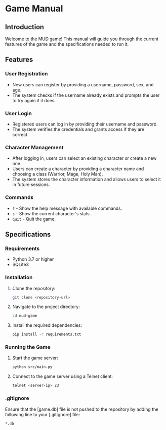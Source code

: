# Game Manual

## Introduction

Welcome to the MUD game! This manual will guide you through the current features of the game and the specifications needed to run it.

## Features

### User Registration

- New users can register by providing a username, password, sex, and age.
- The system checks if the username already exists and prompts the user to try again if it does.

### User Login

- Registered users can log in by providing their username and password.
- The system verifies the credentials and grants access if they are correct.

### Character Management

- After logging in, users can select an existing character or create a new one.
- Users can create a character by providing a character name and choosing a class (Warrior, Mage, Holy Man).
- The system stores the character information and allows users to select it in future sessions.

### Commands

- `?` - Show the help message with available commands.
- `s` - Show the current character's stats.
- `quit` - Quit the game.

## Specifications

### Requirements

- Python 3.7 or higher
- SQLite3

### Installation

1. Clone the repository:
    ```sh
    git clone <repository-url>
    ```

2. Navigate to the project directory:
    ```sh
    cd mud-game
    ```

3. Install the required dependencies:
    ```sh
    pip install -r requirements.txt
    ```

### Running the Game

1. Start the game server:
    ```sh
    python src/main.py
    ```

2. Connect to the game server using a Telnet client:
    ```sh
    telnet <server-ip> 23
    ```

### .gitignore

Ensure that the [game.db] file is not pushed to the repository by adding the following line to your [.gitignore] file:
```ignore
*.db